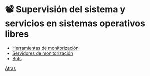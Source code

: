 # 📽️ Supervisión del sistema y servicios en sistemas operativos libres

* [Herramientas de monitorización]()
* [Servidores de monitorización ]()
* [Bots]()
  
[Atras](../README.md)

